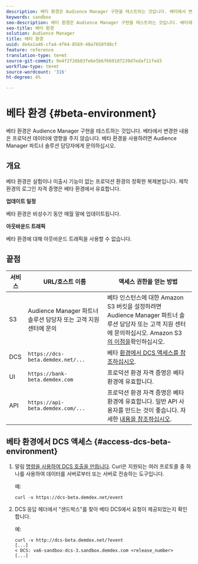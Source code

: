 ```yaml
---
description: 베타 환경은 Audience Manager 구현을 테스트하는 것입니다. 베타에서 변경한 내용은 프로덕션 데이터에 영향을 주지 않습니다. 베타 환경을 사용하려면 Audience Manager 파트너 솔루션 담당자에게 문의하십시오.
keywords: sandbox
seo-description: 베타 환경은 Audience Manager 구현을 테스트하는 것입니다. 베타에서 변경한 내용은 프로덕션 데이터에 영향을 주지 않습니다. 베타 환경을 사용하려면 Audience Manager 파트너 솔루션 담당자에게 문의하십시오.
seo-title: 베타 환경
solution: Audience Manager
title: 베타 환경
uuid: de4a1a46-cfa4-4f64-8569-48a7650fd8cf
feature: reference
translation-type: tm+mt
source-git-commit: 9e4f2f26b83fe6e5b6f669107239d7edaf11fed3
workflow-type: tm+mt
source-wordcount: '316'
ht-degree: 4%

---
```



# 베타 환경 {#beta-environment}

베타 환경은 Audience Manager 구현을 테스트하는 것입니다. 베타에서 변경한 내용은 프로덕션 데이터에 영향을 주지 않습니다. 베타 환경을 사용하려면 Audience Manager 파트너 솔루션 담당자에게 문의하십시오.

## 개요

베타 환경은 실험이나 미출시 기능이 없는 프로덕션 환경의 정확한 복제본입니다. 제작 환경의 로그인 자격 증명은 베타 환경에서 유효합니다.

**업데이트 일정**

베타 환경은 비성수기 동안 매월 말에 업데이트됩니다.

**아웃바운드 트래픽**

베타 환경에 대해 아웃바운드 트래픽을 사용할 수 없습니다.

<!-- 

Added re: AAM-30826.

 -->

## 끝점



| 서비스 | URL/호스트 이름 | 액세스 권한을 얻는 방법 |
|--- |--- | --- |
| S3 | Audience Manager 파트너 솔루션 담당자 또는 고객 지원 센터에 문의 | 베타 인스턴스에 대한 Amazon S3 버킷을 설정하려면 Audience Manager 파트너 솔루션 담당자 또는 고객 지원 센터에 문의하십시오. Amazon S3 [의 이점을](../reference/amazon-s3.md)확인하십시오. |
| DCS | `https://dcs-beta.demdex.net/...` | 베타 [환경에서 DCS 액세스를 참조하십시오](../reference/beta-environment.md#access-dcs-beta-environment). |
| UI | `https://bank-beta.demdex.com` | 프로덕션 환경 자격 증명은 베타 환경에 유효합니다. |
| API | `https://api-beta.demdex.com/...` | 프로덕션 환경 자격 증명은 베타 환경에 유효합니다. 일반 API 사용자를 만드는 것이 좋습니다. 자세한 [내용을 참조하십시오](../api/rest-api-main/aam-api-getting-started.md#requirements). |

## 베타 환경에서 DCS 액세스 {#access-dcs-beta-environment}

1. 말림 [명령을 사용하여 DCS 호출을 만듭니다](https://curl.haxx.se/docs/manpage.html). Curl은 지원되는 여러 프로토콜 중 하나를 사용하여 데이터를 서버로부터 또는 서버로 전송하는 도구입니다.

   예:

   `curl -v https://dcs-beta.demdex.net/event`

1. DCS 응답 헤더에서 &quot;샌드박스&quot;를 찾아 베타 DCS에서 요청이 제공되었는지 확인합니다.

   예:

   ```
   curl -v http://dcs-beta.demdex.net/?event
   [...]
   < DCS: va6-sandbox-dcs-3.sandbox.demdex.com <release_number>
   [...]
   ```

<!--

1. Determine the load balancer's endpoint IP addresses.

   Run the `dig`  [command](https://en.wikipedia.org/wiki/Dig_(command)) to determine the IP address of the nearest load balancer. The `dig` command queries the Domain Name System and returns the name and IP addresses of the [!DNL Audience Manager] [!UICONTROL Data Collection Servers (DCS)].

   ```
   dig dcs-beta.demdex.net
   ...
   dcs-sandbox-1754093861.us-east-1.elb.amazonaws.com. 60 IN A 52.87.15.51
   dcs-sandbox-1754093861.us-east-1.elb.amazonaws.com. 60 IN A 50.16.150.8
   dcs-sandbox-1754093861.us-east-1.elb.amazonaws.com. 60 IN A 52.2.228.100
   ```

2. Using one of the addresses in the above table, add a static DNS entry in the [!DNL /etc/hosts] file.

   On Windows, modify [!DNL c:\WINDOWS\system32\drivers\etc\hosts].

   For example:

   [!DNL 52.87.15.51 *`samplepartner`*.demdex.net]

   >[!NOTE]
   >
   >The addresses change occasionally, so you must keep your [!DNL /etc/hosts] file up to date.

   Additionally, if you need to set up ID synchronization, you must add a similar entry for [!DNL dpm.demdex.net.]

   [!DNL 52.87.15.51 dpm.demdex.net]. 

3. Make a DCS call, using the `curl` [command](https://curl.haxx.se/docs/manpage.html). Curl is a tool to transfer data from or to a server, using one of many supported protocols.

   For example:

   [!DNL https://<domain>/event?product=camera] 

4. Verify that your request was served by the beta DCS by looking for "sandbox" in the DCS response header.

   For example:

   ```
   curl -v https://dcs-beta.demdex.net/?event
   [...]
   < DCS: va6-sandbox-dcs-3.sandbox.demdex.com <release_number>
   [...]
   ```

   -->